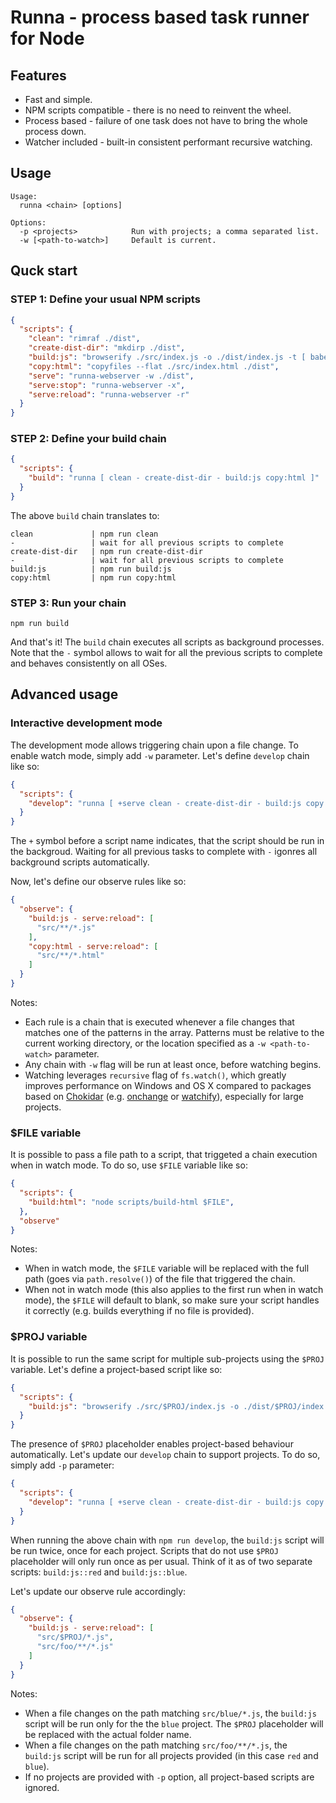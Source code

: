 # Runna - process based task runner for Node

## Features

* Fast and simple.
* NPM scripts compatible - there is no need to reinvent the wheel.
* Process based - failure of one task does not have to bring the whole process down.
* Watcher included - built-in consistent performant recursive watching.

## Usage

```
Usage:
  runna <chain> [options]

Options:
  -p <projects>            Run with projects; a comma separated list.
  -w [<path-to-watch>]     Default is current.
```

## Quck start

### STEP 1: Define your usual NPM scripts

```json
{
  "scripts": {
    "clean": "rimraf ./dist",
    "create-dist-dir": "mkdirp ./dist",
    "build:js": "browserify ./src/index.js -o ./dist/index.js -t [ babelify --presets [ babel-preset-env ] ]",
    "copy:html": "copyfiles --flat ./src/index.html ./dist",
    "serve": "runna-webserver -w ./dist",
    "serve:stop": "runna-webserver -x",
    "serve:reload": "runna-webserver -r"
  }
}
```

### STEP 2: Define your build chain

```json
{
  "scripts": {
    "build": "runna [ clean - create-dist-dir - build:js copy:html ]"
  }
}
```

The above `build` chain translates to:
```
clean             | npm run clean
-                 | wait for all previous scripts to complete
create-dist-dir   | npm run create-dist-dir
-                 | wait for all previous scripts to complete
build:js          | npm run build:js
copy:html         | npm run copy:html
```

### STEP 3: Run your chain

```
npm run build
```

And that's it! The `build` chain executes all scripts as background processes. Note that the `-` symbol allows to wait for all the previous scripts to complete and behaves consistently on all OSes.

## Advanced usage

### Interactive development mode

The development mode allows triggering chain upon a file change. To enable watch mode, simply add `-w` parameter. Let's define `develop` chain like so:

```json
{
  "scripts": {
    "develop": "runna [ +serve clean - create-dist-dir - build:js copy:html - serve:reload ] -w",
  }
}
```

The `+` symbol before a script name indicates, that the script should be run in the backgroud. Waiting for all previous tasks to complete with `-` igonres all background scripts automatically.

Now, let's define our observe rules like so:

```json
{
  "observe": {
    "build:js - serve:reload": [
      "src/**/*.js"
    ],
    "copy:html - serve:reload": [
      "src/**/*.html"
    ]
  }
}
```

Notes:
* Each rule is a chain that is executed whenever a file changes that matches one of the patterns in the array. Patterns must be relative to the current working directory, or the location specified as a `-w <path-to-watch>` parameter.
* Any chain with `-w` flag will be run at least once, before watching begins.
* Watching leverages `recursive` flag of `fs.watch()`, which greatly improves performance on Windows and OS X compared to packages based on [Chokidar](https://github.com/paulmillr/chokidar) (e.g. [onchange](https://github.com/Qard/onchange) or [watchify](https://github.com/browserify/watchify)), especially for large projects.

### $FILE variable

It is possible to pass a file path to a script, that triggeted a chain execution when in watch mode. To do so, use `$FILE` variable like so:

```json
{
  "scripts": {
    "build:html": "node scripts/build-html $FILE",
  },
  "observe"
}
```

Notes:
* When in watch mode, the `$FILE` variable will be replaced with the full path (goes via `path.resolve()`) of the file that triggered the chain.
* When not in watch mode (this also applies to the first run when in watch mode), the `$FILE` will default to blank, so make sure your script handles it correctly (e.g. builds everything if no file is provided).

### $PROJ variable

It is possible to run the same script for multiple sub-projects using the `$PROJ` variable. Let's define a project-based script like so:

```json
{
  "scripts": {
    "build:js": "browserify ./src/$PROJ/index.js -o ./dist/$PROJ/index.js -t [ babelify --presets [ babel-preset-env ] ]"
  }
}
```
The presence of `$PROJ` placeholder enables project-based behaviour automatically. Let's update our `develop` chain to support projects. To do so, simply add `-p` parameter:

```json
{
  "scripts": {
    "develop": "runna [ +serve clean - create-dist-dir - build:js copy:html - serve:reload ] -w -p red,blue"
  }
}
```

When running the above chain with `npm run develop`, the `build:js` script will be run twice, once for each project. Scripts that do not use `$PROJ` placeholder will only run once as per usual. Think of it as of two separate scripts: `build:js::red` and `build:js::blue`.

Let's update our observe rule accordingly:

```json
{
  "observe": {
    "build:js - serve:reload": [
      "src/$PROJ/*.js",
      "src/foo/**/*.js"
    ]
  }
}
```

Notes:
* When a file changes on the path matching `src/blue/*.js`, the `build:js` script will be run only for the the `blue` project. The `$PROJ` placeholder will be replaced with the actual folder name.
* When a file changes on the path matching `src/foo/**/*.js`, the `build:js` script will be run for all projects provided (in this case `red` and `blue`).
* If no projects are provided with `-p` option, all project-based scripts are ignored.
